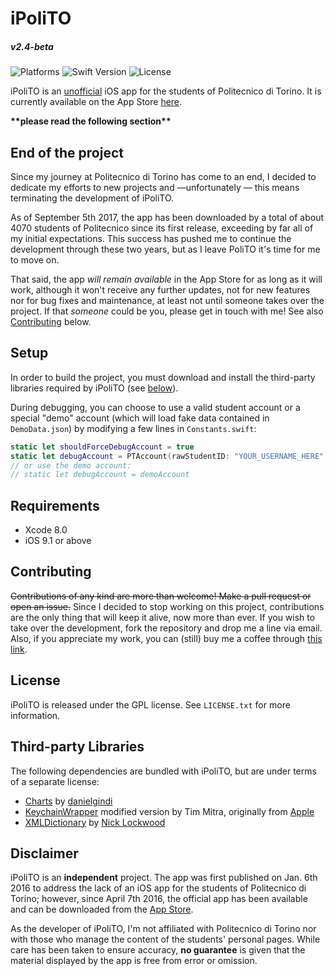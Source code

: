 # iPoliTO
##### v2.4-beta
![Platforms](https://img.shields.io/badge/platform-iOS-lightgrey.svg) ![Swift Version](https://img.shields.io/badge/swift-3.0-orange.svg) ![License](https://img.shields.io/badge/license-GPL-blue.svg)

iPoliTO is an [unofficial](#disclaimer) iOS app for the students of Politecnico di Torino. It is currently available on the App Store [here](https://itunes.apple.com/app/id1069740093).

**\*\*please read the following section\*\***

## End of the project

Since my journey at Politecnico di Torino has come to an end, I decided to dedicate my efforts to new projects and —unfortunately — this means terminating the development of iPoliTO.

As of September 5th 2017, the app has been downloaded by a total of about 4070 students of Politecnico since its first release, exceeding by far all of my initial expectations. This success has pushed me to continue the development through these two years, but as I leave PoliTO it's time for me to move on.

That said, the app *will remain available* in the App Store for as long as it will work, although it won't receive any further updates, not for new features nor for bug fixes and maintenance, at least not until someone takes over the project. If that *someone* could be you, please get in touch with me! See also [Contributing](#contributing) below.

## Setup

In order to build the project, you must download and install the third-party libraries required by iPoliTO (see [below](#third-party-libraries)).

During debugging, you can choose to use a valid student account or a special "demo" account (which will load fake data contained in `DemoData.json`) by modifying a few lines in `Constants.swift`:
```swift
static let shouldForceDebugAccount = true
static let debugAccount = PTAccount(rawStudentID: "YOUR_USERNAME_HERE", password: "YOUR_PASSWORD_HERE")
// or use the demo account:
// static let debugAccount = demoAccount
``` 

## Requirements

* Xcode 8.0
* iOS 9.1 or above

## Contributing

~~Contributions of any kind are more than welcome! Make a pull request or open an issue.~~ Since I decided to stop working on this project, contributions are the only thing that will keep it alive, now more than ever. If you wish to take over the development, fork the repository and drop me a line via email. Also, if you appreciate my work, you can (still) buy me a coffee through [this link](https://www.paypal.com/cgi-bin/webscr?cmd=_donations&business=rapisarda%2ecarlo%40gmail%2ecom&lc=IT&item_name=iPoliTO&currency_code=EUR&bn=PP%2dDonationsBF%3abtn_donate_SM%2egif%3aNonHosted).

## License

iPoliTO is released under the GPL license. See `LICENSE.txt` for more information.

## Third-party Libraries

The following dependencies are bundled with iPoliTO, but are under terms of a separate license:
* [Charts](https://github.com/danielgindi/Charts) by [danielgindi](https://github.com/danielgindi)
* [KeychainWrapper](http://www.raywenderlich.com/wp-content/uploads/2014/12/KeychainWrapper.zip) modified version by Tim Mitra, originally from [Apple](https://developer.apple.com/library/ios/samplecode/GenericKeychain/Listings/Classes_KeychainItemWrapper_m.html#//apple_ref/doc/uid/DTS40007797-Classes_KeychainItemWrapper_m-DontLinkElementID_10)
* [XMLDictionary](https://github.com/nicklockwood/XMLDictionary) by [Nick Lockwood](https://github.com/nicklockwood)

## Disclaimer

iPoliTO is an **independent** project. The app was first published on Jan. 6th 2016 to address the lack of an iOS app for the students of Politecnico di Torino; however, since April 7th 2016, the official app has been available and can be downloaded from the [App Store](https://itunes.apple.com/app/id1087287751).

As the developer of iPoliTO, I'm not affiliated with Politecnico di Torino nor with those who manage the content of the students' personal pages. While care has been taken to ensure accuracy, **no guarantee** is given that the material displayed by the app is free from error or omission.
